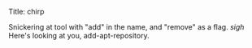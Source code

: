 Title: chirp

Snickering at tool with "add" in the name, and "remove" as a flag. *sigh* Here's looking at you, add-apt-repository.
